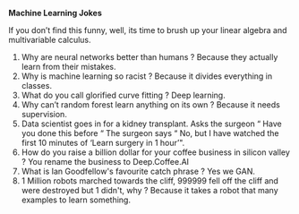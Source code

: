 **Machine Learning Jokes** 

If you don’t find this funny, well, its time to brush up your linear algebra and multivariable calculus.


1. Why are neural networks better than humans ? Because they actually learn from their mistakes.
2. Why is machine learning so racist ? Because it divides everything in classes. 
3. What do you call glorified curve fitting ? Deep learning.
4. Why can’t random forest learn anything on its own ? Because it needs supervision.
5. Data scientist goes in for a kidney transplant. Asks the surgeon “ Have you done this before “ The surgeon says “ No, but I have watched the first 10 minutes of ‘Learn surgery in 1 hour’". 
6. How do you raise a billion dollar for your coffee business in silicon valley ? You rename the business to Deep.Coffee.AI 
7. What is Ian Goodfellow's favourite catch phrase ? Yes we GAN. 
8. 1 Million robots marched towards the cliff, 999999 fell off the cliff and were destroyed but 1 didn't, why ? Because it takes a robot that many examples to learn something. 
